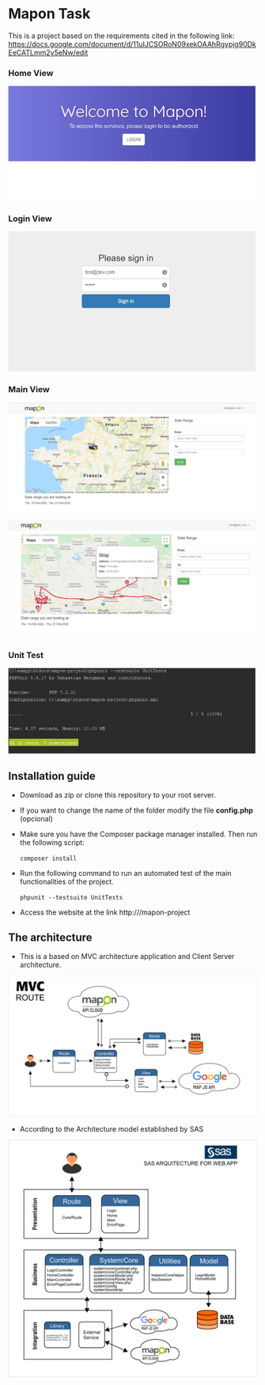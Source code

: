 # Mapon Task

This is a project based on the requirements cited in the following link:
https://docs.google.com/document/d/11uIJCSORoN09xekOAAhRgypjg90DkEeCATLmm2y5eNw/edit

### Home View
<img src="https://raw.githubusercontent.com/Lesnier/Project-Mapon/9926914c467a8ebb62c720f631b6f2f7b1efa258/assets/img/1.jpg" width="500" >

### Login View
<img src="https://raw.githubusercontent.com/Lesnier/Project-Mapon/9926914c467a8ebb62c720f631b6f2f7b1efa258/assets/img/2.jpg" width="500" >

### Main View
<img src="https://raw.githubusercontent.com/Lesnier/Project-Mapon/9926914c467a8ebb62c720f631b6f2f7b1efa258/assets/img/3.jpg" width="500" >
<img src="https://raw.githubusercontent.com/Lesnier/Project-Mapon/9926914c467a8ebb62c720f631b6f2f7b1efa258/assets/img/4.jpg" width="500" >

### Unit Test
<img src="https://github.com/Lesnier/Project-Mapon/blob/master/assets/img/5.jpg?raw=true" width="500" >


## Installation guide

- Download as zip or clone this repository to your root server.

- If you want to change the name of the folder modify the file **config.php**  (opcional)

- Make sure you have the Composer package manager installed.
Then run the following script:

    `composer install`

- Run the following command to run an automated test of the main functionalities of the project.

    `phpunit --testsuite UnitTests`
    
- Access the website at the link http://<server>/mapon-project


## The architecture

- This is a based on MVC architecture application and Client Server architecture.

![alt tag](https://raw.githubusercontent.com/Lesnier/Project-Mapon/9926914c467a8ebb62c720f631b6f2f7b1efa258/assets/img/Imagen%20de%20Arquitectura.png)

- According to the Architecture model established by SAS

![alt tag](https://raw.githubusercontent.com/Lesnier/Project-Mapon/9926914c467a8ebb62c720f631b6f2f7b1efa258/assets/img/SAS%20Arquitecture.png)